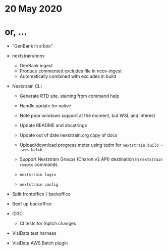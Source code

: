 # 20 May 2020
# or, …

- “GenBank in a box”

- nextstrain/ncov
  - GenBank ingest
  - Produce commented excludes file in ncov-ingest
  - Automatically combined with excludes in build

- Nextstrain CLI
  - Generate RTD site, starting from command help
  - Handle update for native
  - Note poor windows support at the moment, but WSL and interest
  - Update README and docstrings
  - Update out of date nextstrain.org copy of docs

  - Upload/download progress meter using tqdm for `nextstrain build --aws-batch`
  - Support Nextstrain Groups (Charon v2 API) destination in `nextstrain remote` commands
  - `nextstrain login`
  - `nextstrain config`

- Split frontoffice / backoffice

- Beef up backoffice

- ID3C
  - CI tests for Sqitch changes

- VisiData test harness
- VisiData AWS Batch plugin
